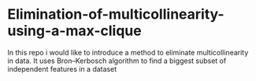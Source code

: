 # Elimination-of-multicollinearity-using-a-max-clique
In this repo i would like to introduce a method to eliminate multicollinearity in data. It uses Bron–Kerbosch algorithm to find a biggest subset of independent features in a dataset
